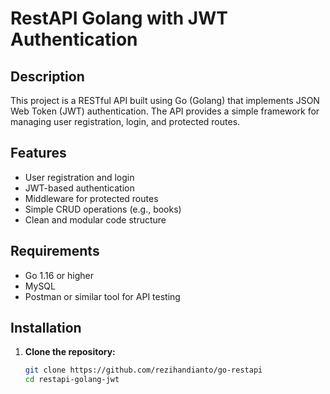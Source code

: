 # RestAPI Golang with JWT Authentication

## Description

This project is a RESTful API built using Go (Golang) that implements JSON Web Token (JWT) authentication. The API provides a simple framework for managing user registration, login, and protected routes.

## Features

- User registration and login
- JWT-based authentication
- Middleware for protected routes
- Simple CRUD operations (e.g., books)
- Clean and modular code structure

## Requirements

- Go 1.16 or higher
- MySQL
- Postman or similar tool for API testing

## Installation

1. **Clone the repository:**

   ```bash
   git clone https://github.com/rezihandianto/go-restapi
   cd restapi-golang-jwt
   ```

